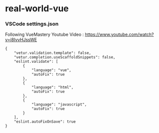 # real-world-vue

### VSCode settings.json
Following VueMastery Youtube Video : https://www.youtube.com/watch?v=i8IvvHJssWE
```
{
    "vetur.validation.template": false,
    "vetur.completion.useScaffoldSnippets": false,
    "eslint.validate": [
        {
            "language": "vue",
            "autoFix": true
        },
        {
            "language": "html",
            "autoFix": true
        },
        {
            "language": "javascript",
            "autoFix": true
        }
    ],
    "eslint.autoFixOnSave": true
}
```
